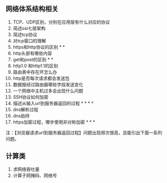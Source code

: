 ## 网络体系结构相关

1. TCP、UDP区别，分别在应用层有什么对应的协议
2. 简述osi七层架构
3. 简述tcp协议
4. 对tcp窗口的理解
5. https和http协议的区别 * *
6. http头部有哪些内容
7. get和post的区别 * *
8. http1.0 和http1.1的区别
9. 路由表中存在环怎么办
10. http是否每次请求都会发送包
11. 数据报经过路由器哪些字段发送变化
12. 一个网络中主机过多会出现什么问题
13. SSH协议如何加密
14. 描述从输入url到服务器返回的过程  * * * *
15. dns解析过程
16. dns劫持
17. https加密过程，哪步使用非对称加密 * * *

注：【浏览器请求url到服务器返回过程】问题出现频次很高，且能引出下面一系列问题。





## 计算类

1. 求网络吞吐量
2. 计算子网掩码、网络号

